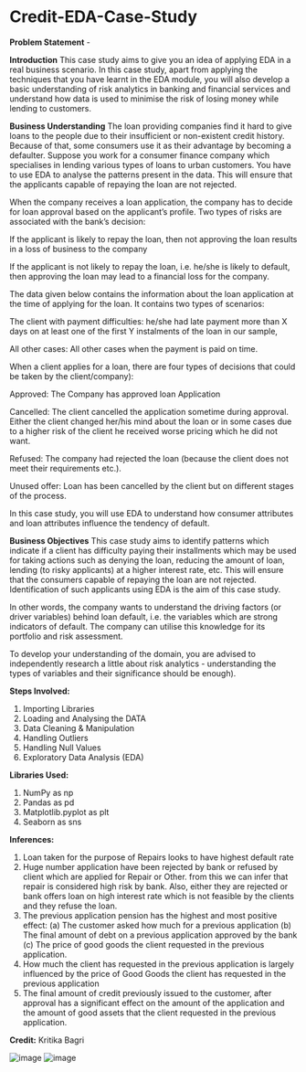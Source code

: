 # **Credit-EDA-Case-Study**
**Problem Statement** -   

**Introduction**
This case study aims to give you an idea of applying EDA in a real business scenario. In this case study, apart from applying the techniques that you have learnt in the EDA module, you will also develop a basic understanding of risk analytics in banking and financial services and understand how data is used to minimise the risk of losing money while lending to customers.

 

**Business Understanding**
The loan providing companies find it hard to give loans to the people due to their insufficient or non-existent credit history. Because of that, some consumers use it as their advantage by becoming a defaulter. Suppose you work for a consumer finance company which specialises in lending various types of loans to urban customers. You have to use EDA to analyse the patterns present in the data. This will ensure that the applicants capable of repaying the loan are not rejected.

 

When the company receives a loan application, the company has to decide for loan approval based on the applicant’s profile. Two types of risks are associated with the bank’s decision:

If the applicant is likely to repay the loan, then not approving the loan results in a loss of business to the company

If the applicant is not likely to repay the loan, i.e. he/she is likely to default, then approving the loan may lead to a financial loss for the company.

 

The data given below contains the information about the loan application at the time of applying for the loan. It contains two types of scenarios:

The client with payment difficulties: he/she had late payment more than X days on at least one of the first Y instalments of the loan in our sample,

All other cases: All other cases when the payment is paid on time.
 

When a client applies for a loan, there are four types of decisions that could be taken by the client/company):

Approved: The Company has approved loan Application

Cancelled: The client cancelled the application sometime during approval. Either the client changed her/his mind about the loan or in some cases due to a higher risk of the client he received worse pricing which he did not want.

Refused: The company had rejected the loan (because the client does not meet their requirements etc.).

Unused offer:  Loan has been cancelled by the client but on different stages of the process.

In this case study, you will use EDA to understand how consumer attributes and loan attributes influence the tendency of default.

 
**Business Objectives**
This case study aims to identify patterns which indicate if a client has difficulty paying their installments which may be used for taking actions such as denying the loan, reducing the amount of loan, lending (to risky applicants) at a higher interest rate, etc. This will ensure that the consumers capable of repaying the loan are not rejected. Identification of such applicants using EDA is the aim of this case study.

 

In other words, the company wants to understand the driving factors (or driver variables) behind loan default, i.e. the variables which are strong indicators of default.  The company can utilise this knowledge for its portfolio and risk assessment.

To develop your understanding of the domain, you are advised to independently research a little about risk analytics - understanding the types of variables and their significance should be enough).

**Steps Involved:**
1. Importing Libraries
2. Loading and Analysing the DATA
3. Data Cleaning & Manipulation
4. Handling Outliers
5. Handling Null Values
6. Exploratory Data Analysis (EDA)

**Libraries Used:** 
1. NumPy as np
2. Pandas as pd
3. Matplotlib.pyplot as plt
4. Seaborn as sns

**Inferences:**
1. Loan taken for the purpose of Repairs looks to have highest default rate
2. Huge number application have been rejected by bank or refused by client which are applied for Repair or Other. from this we can infer that repair is considered high risk by bank. Also, either they are rejected or bank offers loan on high interest rate which is not feasible by the clients and they refuse the loan.
3. The previous application pension has the highest and most positive effect: (a) The customer asked how much for a previous application (b) The final amount of debt on a previous application approved by the bank (c) The price of good goods the client requested in the previous application.
4. How much the client has requested in the previous application is largely influenced by the price of Good Goods the client has requested in the previous application
5. The final amount of credit previously issued to the customer, after approval has a significant effect on the amount of the application and the amount of good assets that the client requested in the previous application. 

**Credit:** Kritika Bagri

![image](https://user-images.githubusercontent.com/90130378/161399938-1be02d3b-880f-442a-82de-d62a835e2067.png)
![image](https://user-images.githubusercontent.com/90130378/161399960-66e5e437-e326-4e2d-b494-6360f82b3b0e.png)

